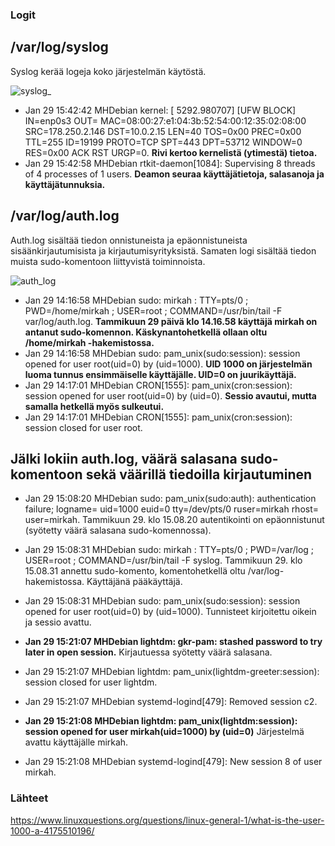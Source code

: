 ### Logit

## /var/log/syslog

Syslog kerää logeja koko järjestelmän käytöstä. 

![syslog_](https://user-images.githubusercontent.com/82024427/215330998-fdd1c20a-79b3-4860-bc2d-493ae4acdef9.png)

+ Jan 29 15:42:42 MHDebian kernel: [ 5292.980707] [UFW BLOCK] IN=enp0s3 OUT= MAC=08:00:27:e1:04:3b:52:54:00:12:35:02:08:00 SRC=178.250.2.146 DST=10.0.2.15 LEN=40 TOS=0x00 PREC=0x00 TTL=255 ID=19199 PROTO=TCP SPT=443 DPT=53712 WINDOW=0 RES=0x00 ACK RST URGP=0. **Rivi kertoo kernelistä (ytimestä) tietoa.** 
+ Jan 29 15:42:58 MHDebian rtkit-daemon[1084]: Supervising 8 threads of 4 processes of 1 users. **Deamon seuraa käyttäjätietoja, salasanoja ja käyttäjätunnuksia.**


## /var/log/auth.log

Auth.log sisältää tiedon onnistuneista ja epäonnistuneista sisäänkirjautumisista ja kirjautumisyrityksistä. Samaten logi sisältää tiedon muista sudo-komentoon liittyvistä toiminnoista. 

![auth_log](https://user-images.githubusercontent.com/82024427/215325975-5c3fe3c6-6b43-4e2c-a108-be155632aafb.png)

+ Jan 29 14:16:58 MHDebian sudo:   mirkah : TTY=pts/0 ; PWD=/home/mirkah ; USER=root ; COMMAND=/usr/bin/tail -F var/log/auth.log. **Tammikuun 29 päivä klo 14.16.58 käyttäjä mirkah on antanut sudo-komennon. Käskynantohetkellä ollaan oltu /home/mirkah -hakemistossa.** 
+ Jan 29 14:16:58 MHDebian sudo: pam_unix(sudo:session): session opened for user root(uid=0) by (uid=1000). **UID 1000 on järjestelmän luoma tunnus ensimmäiselle käyttäjälle. UID=0 on juurikäyttäjä.** 
+ Jan 29 14:17:01 MHDebian CRON[1555]: pam_unix(cron:session): session opened for user root(uid=0) by (uid=0). **Sessio avautui, mutta samalla hetkellä myös sulkeutui.**
+ Jan 29 14:17:01 MHDebian CRON[1555]: pam_unix(cron:session): session closed for user root.  

## Jälki lokiin auth.log, väärä salasana sudo-komentoon sekä väärillä tiedoilla kirjautuminen

+ Jan 29 15:08:20 MHDebian sudo: pam_unix(sudo:auth): authentication failure; logname= uid=1000 euid=0 tty=/dev/pts/0 ruser=mirkah rhost=  user=mirkah. Tammikuun 29. klo 15.08.20 autentikointi on epäonnistunut (syötetty väärä salasana sudo-komennossa). 
+ Jan 29 15:08:31 MHDebian sudo:   mirkah : TTY=pts/0 ; PWD=/var/log ; USER=root ; COMMAND=/usr/bin/tail -F syslog. Tammikuun 29. klo 15.08.31 annettu sudo-komento, komentohetkellä oltu /var/log-hakemistossa. Käyttäjänä pääkäyttäjä. 
+ Jan 29 15:08:31 MHDebian sudo: pam_unix(sudo:session): session opened for user root(uid=0) by (uid=1000). Tunnisteet kirjoitettu oikein ja sessio avattu. 


+ **Jan 29 15:21:07 MHDebian lightdm: gkr-pam: stashed password to try later in open session.** Kirjautuessa syötetty väärä salasana. 
+ Jan 29 15:21:07 MHDebian lightdm: pam_unix(lightdm-greeter:session): session closed for user lightdm. 
+ Jan 29 15:21:07 MHDebian systemd-logind[479]: Removed session c2.
+ **Jan 29 15:21:08 MHDebian lightdm: pam_unix(lightdm:session): session opened for user mirkah(uid=1000) by (uid=0)** Järjestelmä avattu käyttäjälle mirkah. 
+ Jan 29 15:21:08 MHDebian systemd-logind[479]: New session 8 of user mirkah.


### Lähteet

https://www.linuxquestions.org/questions/linux-general-1/what-is-the-user-1000-a-4175510196/






